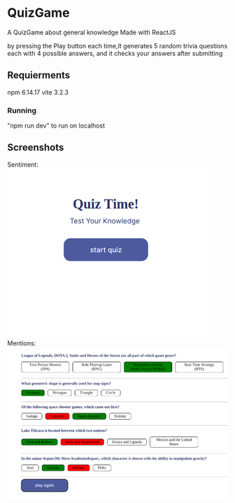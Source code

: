 # QuizGame
A QuizGame about general knowledge Made with ReactJS

 by pressing the Play button each time,It generates 5 random trivia questions each with 4 possible answers, and it checks your answers after submitting

## Requierments
npm 6.14.17
vite 3.2.3

### Running
"npm run dev" to run on localhost

## Screenshots

Sentiment: ![alt text](https://github.com/Ashinoko/QuizGame/blob/main/screen_shots/start.png "startPage")
Mentions: ![alt text](https://github.com/Ashinoko/QuizGame/blob/main/screen_shots/quiz4.png "SampleTest")





